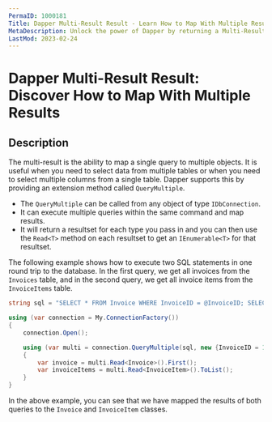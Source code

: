 ```yaml
---
PermaID: 1000181
Title: Dapper Multi-Result Result - Learn How to Map With Multiple Results
MetaDescription: Unlock the power of Dapper by returning a Multi-Result Result by combining queries to map multiple entity types or dynamic objects. Learn how to query your database by combining your queries in a single one and using the resultset to read all your results.
LastMod: 2023-02-24
---
```


# Dapper Multi-Result Result: Discover How to Map With Multiple Results

## Description

The multi-result is the ability to map a single query to multiple objects. It is useful when you need to select data from multiple tables or when you need to select multiple columns from a single table. Dapper supports this by providing an extension method called `QueryMultiple`.

 - The `QueryMultiple` can be called from any object of type `IDbConnection`. 
 - It can execute multiple queries within the same command and map results.
 - It will return a resultset for each type you pass in and you can then use the `Read<T>` method on each resultset to get an `IEnumerable<T>` for that resultset.

 The following example shows how to execute two SQL statements in one round trip to the database. In the first query, we get all invoices from the `Invoices` table, and in the second query, we get all invoice items from the `InvoiceItems` table. 

```csharp
string sql = "SELECT * FROM Invoice WHERE InvoiceID = @InvoiceID; SELECT * FROM InvoiceItem WHERE InvoiceID = @InvoiceID;";

using (var connection = My.ConnectionFactory())
{
    connection.Open();

    using (var multi = connection.QueryMultiple(sql, new {InvoiceID = 1}))
    {
        var invoice = multi.Read<Invoice>().First();
        var invoiceItems = multi.Read<InvoiceItem>().ToList();
    }
}
```

In the above example, you can see that we have mapped the results of both queries to the `Invoice` and `InvoiceItem` classes.
